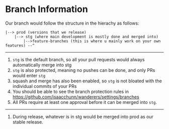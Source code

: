 # Branch Information

Our branch would follow the structure in the hierachy as follows:

```
|--> prod (versions that we release)
    |--> stg (where main development is mostly done and merged into)
        |-->feature-branches (this is where u mainly work on your own features) --^
```

---

1. `stg` is the default branch, so all your pull requests would always automatically merge into stg
2. `stg` is also protected, meaning no pushes can be done, and only PRs would enter `stg`
3. squash and merge has also been enabled, so `stg` is not bloated with the individual commits of your PRs
4. You should be able to see the branch protection rules in https://github.com/isaacchunn/wanderers/settings/branches
5. All PRs require at least one approval before it can be merged into `stg`.

---
1. During release, whatever is in stg would be merged into prod as our stable release.
